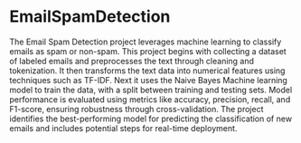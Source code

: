 # EmailSpamDetection

The Email Spam Detection project leverages machine learning to classify emails as spam or non-spam. This project begins with collecting a dataset of labeled emails and preprocesses the text through cleaning and tokenization. It then transforms the text data into numerical features using techniques such as TF-IDF. Next it uses the Naive Bayes Machine learning model to train the data, with a split between training and testing sets. Model performance is evaluated using metrics like accuracy, precision, recall, and F1-score, ensuring robustness through cross-validation. The project identifies the best-performing model for predicting the classification of new emails and includes potential steps for real-time deployment. 
